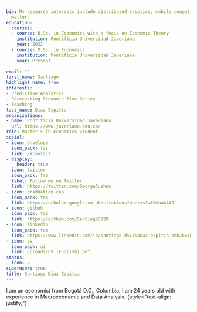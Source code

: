 ```yaml
---
bio: My research interests include distributed robotics, mobile computing and programmable
  matter.
education:
  courses:
  - course: B.Sc. in Economics with a focus on Economic Theory
    institution: Pontificia Universidad Javeriana
    year: 2022
  - course: M.Sc. in Economics
    institution: Pontificia Universidad Javeriana
    year: Present
    
email: ""
first_name: Santiago
highlight_name: true
interests:
- Predictive Analytics
- Forecasting Economic Time Series
- Teaching
last_name: Díaz Espitia
organizations:
- name: Pontificia Universidad Javeriana
  url: https://www.javeriana.edu.co/
role: Master's in Economics Student
social:
- icon: envelope
  icon_pack: fas
  link: /#contact
- display:
    header: true
  icon: twitter
  icon_pack: fab
  label: Follow me on Twitter
  link: https://twitter.com/GeorgeCushen
- icon: graduation-cap
  icon_pack: fas
  link: https://scholar.google.co.uk/citations?user=sIwtMXoAAAAJ
- icon: github
  icon_pack: fab
  link: https://github.com/SantiagoD999
- icon: linkedin
  icon_pack: fab
  link: https://www.linkedin.com/in/santiago-d%C3%ADaz-espitia-abb2661b5/
- icon: cv
  icon_pack: ai
  link: uploads/CV (English).pdf
status:
  icon: ☕️
superuser: true
title: Santiago Díaz Espitia
---
```


I am an economist from Bogotá D.C., Colombia; I am 24 years old with experience in Macroeconomic and Data Analysis.
{style="text-align: justify;"}
